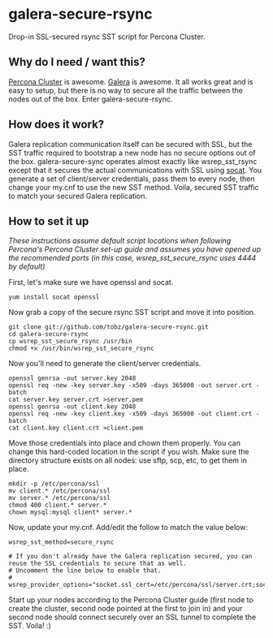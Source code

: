 galera-secure-rsync
===================

Drop-in SSL-secured rsync SST script for Percona Cluster.

Why do I need / want this?
--------------------------

[Percona Cluster](http://www.percona.com/software/percona-xtradb-cluster) is awesome.  [Galera](http://codership.com/products/galera_replication) is awesome.  It all works great and is easy to setup, but there is no way to secure all the traffic between the nodes out of the box.  Enter galera-secure-rsync.

How does it work?
-----------------

Galera replication communication itself can be secured with SSL, but the SST traffic required to bootstrap a new node has no secure options out of the box. galera-secure-sync operates almost exactly like wsrep_sst_rsync except that it secures the actual communications with SSL using [socat](http://www.dest-unreach.org/socat/).  You generate a set of client/server credentials, pass them to every node, then change your my.cnf to use the new SST method.  Voila, secured SST traffic to match your secured Galera replication.

How to set it up
----------------

_These instructions assume default script locations when following Percona's Percona Cluster set-up guide and assumes you have opened up the recommended ports (in this case, wsrep_sst_secure_rsync uses 4444 by default)_

First, let's make sure we have openssl and socat.

    yum install socat openssl

Now grab a copy of the secure rsync SST script and move it into position.

    git clone git://github.com/tobz/galera-secure-rsync.git
    cd galera-secure-rsync
    cp wsrep_sst_secure_rsync /usr/bin
    chmod +x /usr/bin/wsrep_sst_secure_rsync

Now you'll need to generate the client/server credentials.

    openssl genrsa -out server.key 2048
    openssl req -new -key server.key -x509 -days 365000 -out server.crt -batch
    cat server.key server.crt >server.pem
    openssl genrsa -out client.key 2048
    openssl req -new -key client.key -x509 -days 365000 -out client.crt -batch
    cat client.key client.crt >client.pem

Move those credentials into place and chown them properly.  You can change this hard-coded location in the script if you wish.  Make sure the directory structure exists on all nodes: use sftp, scp, etc, to get them in place.

    mkdir -p /etc/percona/ssl
    mv client.* /etc/percona/ssl
    mv server.* /etc/percona/ssl
    chmod 400 client.* server.*
    chown mysql:mysql client* server.*

Now, update your my.cnf.  Add/edit the follow to match the value below:

    wsrep_sst_method=secure_rsync

    # If you don't already have the Galera replication secured, you can reuse the SSL credentials to secure that as well.
    # Uncomment the line below to enable that.
    # wsrep_provider_options="socket.ssl_cert=/etc/percona/ssl/server.crt;socket.ssl_key=/etc/percona/ssl/server.key"

Start up your nodes according to the Percona Cluster guide (first node to create the cluster, second node pointed at the first to join in) and your second node should connect securely over an SSL tunnel to complete the SST.  Voila! :)

